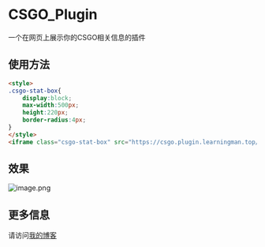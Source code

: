 # CSGO_Plugin
一个在网页上展示你的CSGO相关信息的插件
## 使用方法
```html
<style> 
.csgo-stat-box{ 
    display:block; 
    max-width:500px; 
    height:220px; 
    border-radius:4px; 
} 
</style> 
<iframe class="csgo-stat-box" src="https://csgo.plugin.learningman.top/api?steamid={}&rankid={}" frameborder="0"></iframe>
```
## 效果

![image.png](https://i.loli.net/2020/07/16/3usMUzDXmr4HIk2.png)

## 更多信息
请访问[我的博客](https://learningman.top/archives/256)
